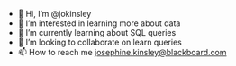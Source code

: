 - 👋 Hi, I’m @jokinsley
- 👀 I’m interested in learning more about data
- 🌱 I’m currently learning about SQL queries
- 💞️ I’m looking to collaborate on learn queries
- 📫 How to reach me josephine.kinsley@blackboard.com

<!---
jokinsley/jokinsley is a ✨ special ✨ repository because its `README.md` (this file) appears on your GitHub profile.
You can click the Preview link to take a look at your changes.
--->
